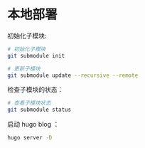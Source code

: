 # 本地部署


初始化子模块:
```bash
# 初始化子模块
git submodule init

# 更新子模块
git submodule update --recursive --remote
```


检查子模块的状态：
```bash
# 查看子模块状态
git submodule status
```


启动 hugo blog ：
```bash
hugo server -D
```